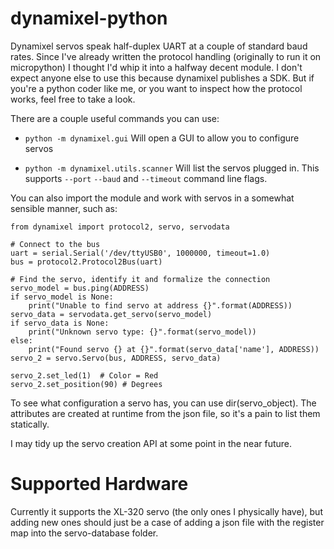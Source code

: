 # dynamixel-python
Dynamixel servos speak half-duplex UART at a couple of standard baud rates. Since I've already 
written the protocol handling (originally to run it on micropython) I thought I'd whip it into
a halfway decent module. I don't expect anyone else to use this because dynamixel publishes a 
SDK. But if you're a python coder like me, or you want to inspect how the protocol works, feel 
free to take a look. 

There are a couple useful commands you can use:

* `python -m dynamixel.gui` Will open a GUI to allow you to configure servos

* `python -m dynamixel.utils.scanner` Will list the servos plugged in. This supports `--port` 
`--baud` and `--timeout` command line flags.

You can also import the module and work with servos in a somewhat sensible manner, such as:
```
from dynamixel import protocol2, servo, servodata

# Connect to the bus
uart = serial.Serial('/dev/ttyUSB0', 1000000, timeout=1.0)
bus = protocol2.Protocol2Bus(uart)

# Find the servo, identify it and formalize the connection
servo_model = bus.ping(ADDRESS)
if servo_model is None:
    print("Unable to find servo at address {}".format(ADDRESS))
servo_data = servodata.get_servo(servo_model)
if servo_data is None:
    print("Unknown servo type: {}".format(servo_model))
else:
    print("Found servo {} at {}".format(servo_data['name'], ADDRESS))
servo_2 = servo.Servo(bus, ADDRESS, servo_data)

servo_2.set_led(1)  # Color = Red
servo_2.set_position(90) # Degrees
```
To see what configuration a servo has, you can use dir(servo_object). The attributes are created
at runtime from the json file, so it's a pain to list them statically.

I may tidy up the servo creation API at some point in the near future.


# Supported Hardware

Currently it supports the XL-320 servo (the only ones I physically have), but adding new ones 
should just be a case of adding a json file with the register map into the servo-database folder.
